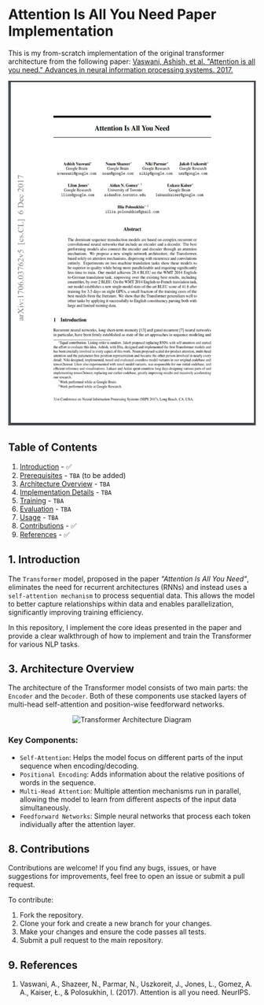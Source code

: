 # Attention Is All You Need Paper Implementation

This is my from-scratch implementation of the original transformer architecture from the following paper: [Vaswani, Ashish, et al. "Attention is all you need." Advances in neural information processing systems. 2017.](https://arxiv.org/abs/1706.03762)

<a href=https://arxiv.org/pdf/1706.03762.pdf>
  <p align="center">
    <img width="540" height="700" src="/assets/banner_paper.jpg">
  </p>
</a>


## Table of Contents

1. [Introduction](#introduction) - ✅
2. [Prerequisites](#prerequisites) - `TBA` (to be added)
3. [Architecture Overview](#architecture-overview) - `TBA`
4. [Implementation Details](#implementation-details) - `TBA`
5. [Training](#training) - `TBA`
6. [Evaluation](#evaluation) - `TBA`
7. [Usage](#usage) - `TBA`
8. [Contributions](#contributions) - ✅
9. [References](#references) - ✅


## 1. Introduction

The `Transformer` model, proposed in the paper *"Attention Is All You Need"*, eliminates the need for recurrent architectures (RNNs) and instead uses a `self-attention mechanism` to process sequential data. This allows the model to better capture relationships within data and enables parallelization, significantly improving training efficiency.

In this repository, I implement the core ideas presented in the paper and provide a clear walkthrough of how to implement and train the Transformer for various NLP tasks.


<!-- ## 2. Prerequisites

Before running the implementation, ensure you have the following dependencies:

- Python 3.x
- TensorFlow / PyTorch (depending on your preference)
- NumPy
- Matplotlib (for visualizations)
- scikit-learn (for model evaluation)
  
You can install the required dependencies by running:

```bash
pip install -r requirements.txt
``` -->

## 3. Architecture Overview
The architecture of the Transformer model consists of two main parts: the `Encoder` and the `Decoder`. Both of these components use stacked layers of multi-head self-attention and position-wise feedforward networks. 

<p align="center">
  <img src="/assets/transformer_architecture.png" alt="Transformer Architecture Diagram">
</p>


### Key Components:
* `Self-Attention`: Helps the model focus on different parts of the input sequence when encoding/decoding.
* `Positional Encoding`: Adds information about the relative positions of words in the sequence.
* `Multi-Head Attention`: Multiple attention mechanisms run in parallel, allowing the model to learn from different aspects of the input data simultaneously.
* `Feedforward Networks`: Simple neural networks that process each token individually after the attention layer.

<!-- 
## 4. Implementation Details
The implementation is based on the architecture described in the paper and follows these key steps:


Input Processing:

* Tokenization of input text.
* Conversion of tokens to embeddings.
* Adding positional encoding to token embeddings.


Encoder Layer:

* Multi-Head Self-Attention.
* Add & Normalize.
* Position-Wise Feedforward Networks.

Decoder Layer:

* Multi-Head Self-Attention.
* Encoder-Decoder Attention.
* Position-Wise Feedforward Networks.

Final Output:

* Linear layer with softmax activation for generating the output sequence.

The entire model is built using either TensorFlow or PyTorch. You can switch between frameworks by selecting the appropriate implementation. -->


<!-- 
## 5. Training
The Transformer model is trained using supervised learning on large-scale datasets (e.g., language translation). The training process involves:

* Loss Function: Categorical Cross-Entropy Loss.
* Optimization: Adam optimizer with learning rate scheduling.
* Metrics: Perplexity and BLEU score for language translation tasks.

To train the model, simply run:

```bash
python train.py --dataset path_to_dataset
``` -->

<!-- ## 6. Evaluation
After training, evaluate the model's performance on validation and test datasets. The evaluation script calculates metrics such as:

* BLEU Score: For machine translation tasks.
* Perplexity: For language modeling tasks.

Run the evaluation with:

```bash
python evaluate.py --model path_to_trained_model --dataset path_to_test_data
``` -->

<!-- 
## 7. Usage
Once the model is trained, you can use it for various NLP tasks like language translation or text generation.

Example usage:

```bash
python generate.py --model path_to_trained_model --input "Translate English to French: Hello, how are you?"
``` -->


## 8. Contributions
Contributions are welcome! If you find any bugs, issues, or have suggestions for improvements, feel free to open an issue or submit a pull request.

To contribute:

1. Fork the repository.
2. Clone your fork and create a new branch for your changes.
3. Make your changes and ensure the code passes all tests.
4. Submit a pull request to the main repository.


## 9. References
1. Vaswani, A., Shazeer, N., Parmar, N., Uszkoreit, J., Jones, L., Gomez, A. A., Kaiser, Ł., & Polosukhin, I. (2017). Attention is all you need. NeurIPS.
